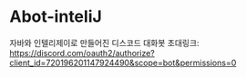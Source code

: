 # Abot-inteliJ
자바와 인텔리제이로 만들어진 디스코드 대화봇
초대링크: https://discord.com/oauth2/authorize?client_id=720196201147924490&scope=bot&permissions=0
